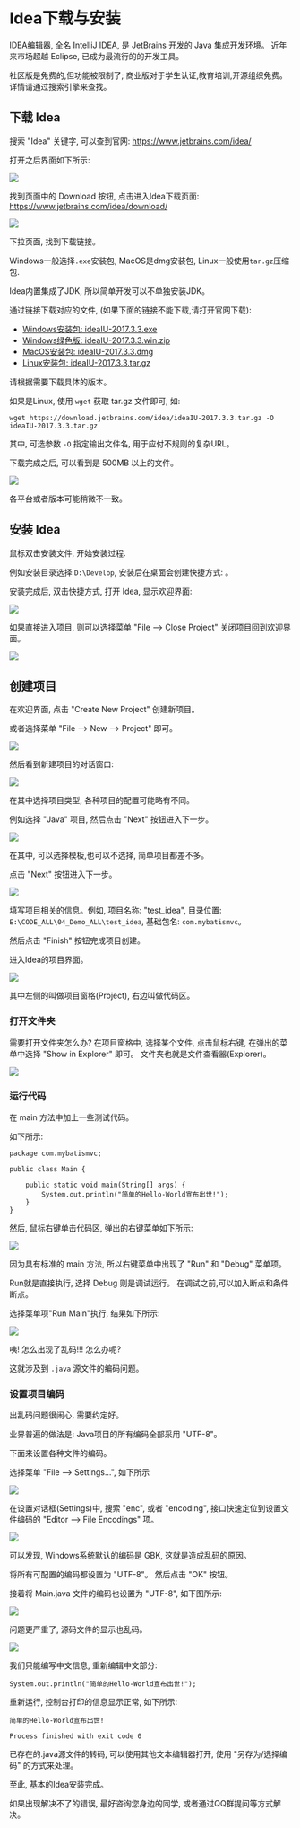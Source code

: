 # Idea下载与安装

IDEA编辑器, 全名 IntelliJ IDEA, 是 JetBrains 开发的 Java 集成开发环境。 近年来市场超越 Eclipse, 已成为最流行的的开发工具。

社区版是免费的,但功能被限制了; 商业版对于学生认证,教育培训,开源组织免费。详情请通过搜索引擎来查找。

## 下载 Idea

搜索 "Idea" 关键字, 可以查到官网: <https://www.jetbrains.com/idea/>

打开之后界面如下所示:

![](05_01_idea_site.png)

找到页面中的 Download 按钮, 点击进入Idea下载页面: <https://www.jetbrains.com/idea/download/>

![](05_02_idea_down_link.png)

下拉页面, 找到下载链接。

Windows一般选择`.exe`安装包, MacOS是dmg安装包, Linux一般使用`tar.gz`压缩包.

Idea内置集成了JDK, 所以简单开发可以不单独安装JDK。

通过链接下载对应的文件, (如果下面的链接不能下载,请打开官网下载):

- [Windows安装包: ideaIU-2017.3.3.exe](https://download.jetbrains.com/idea/ideaIU-2017.3.3.exe)
- [Windows绿色版: ideaIU-2017.3.3.win.zip](https://download.jetbrains.com/idea/ideaIU-2017.3.3.win.zip)
- [MacOS安装包: ideaIU-2017.3.3.dmg](https://download.jetbrains.com/idea/ideaIU-2017.3.3.dmg)
- [Linux安装包: ideaIU-2017.3.3.tar.gz](https://download.jetbrains.com/idea/ideaIU-2017.3.3.tar.gz)

请根据需要下载具体的版本。

如果是Linux, 使用 `wget` 获取 tar.gz 文件即可, 如:

```
wget https://download.jetbrains.com/idea/ideaIU-2017.3.3.tar.gz -O ideaIU-2017.3.3.tar.gz
```

其中, 可选参数 `-O` 指定输出文件名, 用于应付不规则的复杂URL。

下载完成之后, 可以看到是 500MB 以上的文件。

![](05_03_idea_install_exe.png)

各平台或者版本可能稍微不一致。


## 安装 Idea

鼠标双击安装文件, 开始安装过程.



例如安装目录选择 `D:\Develop`, 安装后在桌面会创建快捷方式:
。


安装完成后, 双击快捷方式, 打开 Idea, 显示欢迎界面:

![](05_04_idea_welcome.png)

如果直接进入项目, 则可以选择菜单 "File --> Close Project" 关闭项目回到欢迎界面。

![](05_05_idea_close_project.png)


## 创建项目


在欢迎界面, 点击 "Create New Project"  创建新项目。


或者选择菜单 "File --> New --> Project" 即可。
 
![](05_06_idea_file_new.png)

然后看到新建项目的对话窗口:

![](05_07_idea-create_project.png)


在其中选择项目类型, 各种项目的配置可能略有不同。


例如选择 "Java" 项目, 然后点击 "Next" 按钮进入下一步。

![](05_08_idea_java_template.png)

在其中, 可以选择模板,也可以不选择, 简单项目都差不多。

点击 "Next" 按钮进入下一步。

![](05_09_test_idea.png)

填写项目相关的信息。例如, 项目名称: "test_idea", 目录位置: `E:\CODE_ALL\04_Demo_ALL\test_idea`, 基础包名: `com.mybatismvc`。

然后点击  "Finish" 按钮完成项目创建。

进入Idea的项目界面。

![](05_10_idea_window.png)

其中左侧的叫做项目窗格(Project), 右边叫做代码区。

### 打开文件夹

需要打开文件夹怎么办? 在项目窗格中, 选择某个文件, 点击鼠标右键, 在弹出的菜单中选择 "Show in Explorer" 即可。 文件夹也就是文件查看器(Explorer)。

![](05_11_idea_folder.png)


### 运行代码

在 main 方法中加上一些测试代码。

如下所示:

```
package com.mybatismvc;

public class Main {

    public static void main(String[] args) {
        System.out.println("简单的Hello-World宣布出世!");
    }
}
```

然后, 鼠标右键单击代码区, 弹出的右键菜单如下所示:

![](05_12_run_debug.png)


因为具有标准的 main 方法, 所以右键菜单中出现了 "Run" 和 "Debug" 菜单项。

Run就是直接执行, 选择 Debug 则是调试运行。 在调试之前,可以加入断点和条件断点。

选择菜单项"Run Main"执行, 结果如下所示:

![](05_13_zhcn_unknow_character.png)

咦! 怎么出现了乱码!!! 怎么办呢?

这就涉及到 `.java` 源文件的编码问题。

### 设置项目编码

出乱码问题很闹心, 需要约定好。 

业界普遍的做法是: Java项目的所有编码全部采用 "UTF-8"。

下面来设置各种文件的编码。

选择菜单 "File --> Settings...", 如下所示

![](05_14_file_settings.png)

在设置对话框(Settings)中, 搜索 "enc", 或者 "encoding", 接口快速定位到设置文件编码的 "Editor --> File Encodings" 项。

![](05_15_settings_utf_8.png)

可以发现, Windows系统默认的编码是 GBK, 这就是造成乱码的原因。

将所有可配置的编码都设置为 "UTF-8"。 然后点击 "OK" 按钮。

接着将 Main.java 文件的编码也设置为 "UTF-8", 如下图所示:

![](05_16_java_file_utf8.png)

问题更严重了, 源码文件的显示也乱码。 

![](05_17_java_unknown.png)

我们只能编写中文信息, 重新编辑中文部分:

```
System.out.println("简单的Hello-World宣布出世!");
```

重新运行, 控制台打印的信息显示正常, 如下所示:

```
简单的Hello-World宣布出世!

Process finished with exit code 0
```

已存在的.java源文件的转码, 可以使用其他文本编辑器打开, 使用 "另存为/选择编码" 的方式来处理。


至此, 基本的Idea安装完成。

如果出现解决不了的错误, 最好咨询您身边的同学, 或者通过QQ群提问等方式解决。

